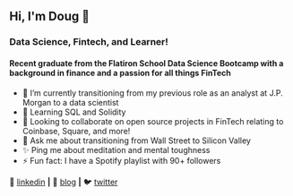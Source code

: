 ## Hi, I'm Doug 👋

### Data Science, Fintech, and Learner! 

#### Recent graduate from the Flatiron School Data Science Bootcamp with a background in finance and a passion for all things FinTech 

- 🔭  I’m currently transitioning from my previous role as an analyst at J.P. Morgan to a data scientist 
- 🌱  Learning SQL and Solidity
- 👯  Looking to collaborate on open source projects in FinTech relating to Coinbase, Square, and more!   
- 💬  Ask me about transitioning from Wall Street to Silicon Valley 
- ✨  Ping me about meditation and mental toughness 
- ⚡️   Fun fact: I have a Spotify playlist with 90+ followers




👔 [linkedin][linkedin] **|** 
🏡 [blog][blog] **|** 
🐦 [twitter][twitter] 

[linkedin]: https://www.linkedin.com/in/douglas-lu/
[blog]: https://douglasglu.com/
[twitter]: https://twitter.com/douglasglu12

<!--
**douglasglu/douglasglu** is a ✨ _special_ ✨ repository because its `README.md` (this file) appears on your GitHub profile.

Here are some ideas to get you started:


-->
